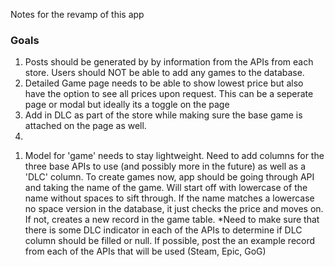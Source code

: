 Notes for the revamp of this app

<h3>Goals</h3>
<ol align=left>
   <li>Posts should be generated by by information from the APIs from each store.  Users should NOT be able to add any games to the database.</li>
   <li>Detailed Game page needs to be able to show lowest price but also have the option to see all prices upon request.  This can be a seperate page or modal but ideally its a toggle on the page</li>
   <li>Add in DLC as part of the store while making sure the base game is attached on the page as well.</li>
   <li></li>
</ol>

1. Model for 'game' needs to stay lightweight.  Need to add columns for the three base APIs to use (and possibly more in the future) as well as a 'DLC' column.  To create games now, app should be going through API and taking the name of the game.  Will start off with lowercase of the name without spaces to sift through.  If the name matches a lowercase no space version in the database, it just checks the price and moves on.  If not, creates a new record in the game table.
*Need to make sure that there is some DLC indicator in each of the APIs to determine if DLC column should be filled or null.
If possible, post the an example record from each of the APIs that will be used (Steam, Epic, GoG)
